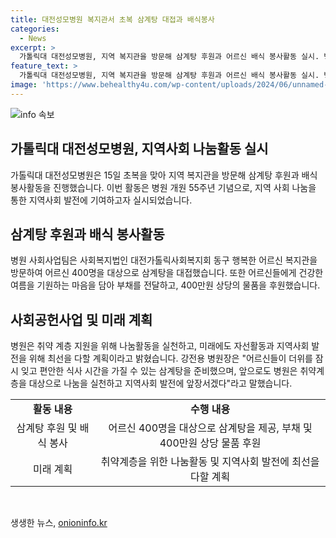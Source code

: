 ```yaml
---
title: 대전성모병원 복지관서 초복 삼계탕 대접과 배식봉사
categories:
  - News
excerpt: >
  가톨릭대 대전성모병원, 지역 복지관을 방문해 삼계탕 후원과 어르신 배식 봉사활동 실시. 병원 사회사업팀은 동구 행복한 어르신 복지관을 방문, 400명을 대상으로 삼계탕을 제공하고 400만원 상당의 물품 후원. 이는 병원 개원 55주년 기념 지역사회 사회공헌사업의 일환으로 진행된 것. 강전용 병원장은 어르신들이 더위를 잊고 즐거운 점심 식사를 즐기길 바란다고 전했다.
feature_text: >
  가톨릭대 대전성모병원, 지역 복지관을 방문해 삼계탕 후원과 어르신 배식 봉사활동 실시. 병원 사회사업팀은 동구 행복한 어르신 복지관을 방문, 400명을 대상으로 삼계탕을 제공하고 400만원 상당의 물품 후원. 이는 병원 개원 55주년 기념 지역사회 사회공헌사업의 일환으로 진행된 것. 강전용 병원장은 어르신들이 더위를 잊고 즐거운 점심 식사를 즐기길 바란다고 전했다.
image: 'https://www.behealthy4u.com/wp-content/uploads/2024/06/unnamed-file.png'
---
```


<p><img src="https://www.behealthy4u.com/wp-content/uploads/2024/06/unnamed-file.png" alt="info 속보" /></p>

<h2 data-ke-size="size26">가톨릭대 대전성모병원, 지역사회 나눔활동 실시</h2>

<p data-ke-size="size16">가톨릭대 대전성모병원은 15일 초복을 맞아 지역 복지관을 방문해 삼계탕 후원과 배식 봉사활동을 진행했습니다. 이번 활동은 병원 개원 55주년 기념으로, 지역 사회 나눔을 통한 지역사회 발전에 기여하고자 실시되었습니다.</p>

<h2 data-ke-size="size24">삼계탕 후원과 배식 봉사활동</h2>

<p data-ke-size="size16">병원 사회사업팀은 사회복지법인 대전가톨릭사회복지회 동구 행복한 어르신 복지관을 방문하여 어르신 400명을 대상으로 삼계탕을 대접했습니다. 또한 어르신들에게 건강한 여름을 기원하는 마음을 담아 부채를 전달하고, 400만원 상당의 물품을 후원했습니다.</p>

<h2 data-ke-size="size24">사회공헌사업 및 미래 계획</h2>

<p data-ke-size="size16">병원은 취약 계층 지원을 위해 나눔활동을 실천하고, 미래에도 자선활동과 지역사회 발전을 위해 최선을 다할 계획이라고 밝혔습니다. 강전용 병원장은 "어르신들이 더위를 잠시 잊고 편안한 식사 시간을 가질 수 있는 삼계탕을 준비했으며, 앞으로도 병원은 취약계층을 대상으로 나눔을 실천하고 지역사회 발전에 앞장서겠다"라고 말했습니다.</p>

<table>
  <tr>
    <td style="text-align: center; height: 17px;"><b>활동 내용</b></td>
    <td style="text-align: center; height: 17px;"><b>수행 내용</b></td>
  </tr>
  <tr>
    <td style="text-align: center; height: 17px;">삼계탕 후원 및 배식 봉사</td>
    <td style="text-align: center; height: 17px;">어르신 400명을 대상으로 삼계탕을 제공, 부채 및 400만원 상당 물품 후원</td>
  </tr>
  <tr>
    <td style="text-align: center; height: 17px;">미래 계획</td>
    <td style="text-align: center; height: 17px;">취약계층을 위한 나눔활동 및 지역사회 발전에 최선을 다할 계획</td>
  </tr>
</table>

<p data-ke-size="size16">&nbsp;</p>
생생한 뉴스, <a href="https://onioninfo.kr" rel="dofollow">onioninfo.kr</a>


